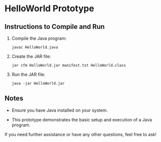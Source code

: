# HelloWorld Prototype

## Instructions to Compile and Run

1. Compile the Java program:

   `javac HelloWorld.java`


2. Create the JAR file:

    `jar cfm HelloWorld.jar manifest.txt HelloWorld.class`


3. Run the JAR file:

    `java -jar HelloWorld.jar`

## Notes
* Ensure you have Java installed on your system.

* This prototype demonstrates the basic setup and execution of a Java program.


If you need further assistance or have any other questions, feel free to ask!